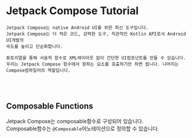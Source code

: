 # Jetpack Compose Tutorial
```
Jetpack Compose는 native Android UI를 위한 최신 도구입니다.
Jetpack Compose는 더 적은 코드, 강력한 도구, 직관적인 Kotlin API로서 Android UI개발의 
속도를 높이고 단순화합니다.

튜토리얼을 통해 서술적 함수로 XML레이아웃 없이 간단한 UI컴포넌트를 만들 수 있습니다.
우리는 Jetpack Compose 함수에서 원하는 요소를 호출하기만 하면 됩니다. 나머지는 Compose컴파일러의 역할입니다.
```
<br><br>

## Composable Functions
Jetpack Compose는 composable함수로 구성되어 있습니다.    
Composable함수는 `@Composable`어노테이션으로 정의할 수 있습니다.


